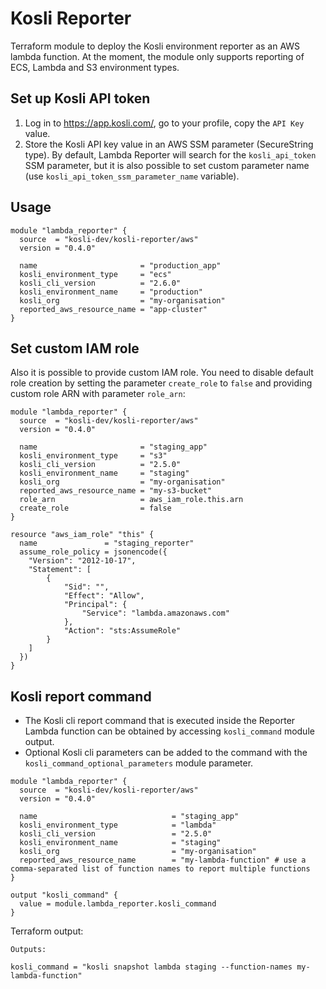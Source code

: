 # Kosli Reporter
Terraform module to deploy the Kosli environment reporter as an AWS lambda function. At the moment, the module only supports reporting of ECS, Lambda and S3 environment types.

## Set up Kosli API token
1. Log in to https://app.kosli.com/, go to your profile, copy the `API Key` value.
2. Store the Kosli API key value in an AWS SSM parameter (SecureString type). By default, Lambda Reporter will search for the `kosli_api_token` SSM parameter, but it is also possible to set custom parameter name (use `kosli_api_token_ssm_parameter_name` variable).

## Usage
```
module "lambda_reporter" {
  source  = "kosli-dev/kosli-reporter/aws"
  version = "0.4.0"

  name                       = "production_app"
  kosli_environment_type     = "ecs"
  kosli_cli_version          = "2.6.0"
  kosli_environment_name     = "production"
  kosli_org                  = "my-organisation"
  reported_aws_resource_name = "app-cluster"
}
```

## Set custom IAM role
Also it is possible to provide custom IAM role. You need to disable default role creation by setting the parameter `create_role` to `false` and providing custom role ARN with parameter `role_arn`:

```
module "lambda_reporter" {
  source  = "kosli-dev/kosli-reporter/aws"
  version = "0.4.0"

  name                       = "staging_app"
  kosli_environment_type     = "s3"
  kosli_cli_version          = "2.5.0"
  kosli_environment_name     = "staging"
  kosli_org                  = "my-organisation"
  reported_aws_resource_name = "my-s3-bucket"
  role_arn                   = aws_iam_role.this.arn
  create_role                = false
}

resource "aws_iam_role" "this" {
  name               = "staging_reporter"
  assume_role_policy = jsonencode({
    "Version": "2012-10-17",
    "Statement": [
        {
            "Sid": "",
            "Effect": "Allow",
            "Principal": {
                "Service": "lambda.amazonaws.com"
            },
            "Action": "sts:AssumeRole"
        }
    ]
  })
}
```

## Kosli report command
- The Kosli cli report command that is executed inside the Reporter Lambda function can be obtained by accessing `kosli_command` module output. 
- Optional Kosli cli parameters can be added to the command with the `kosli_command_optional_parameters` module parameter.

```
module "lambda_reporter" {
  source  = "kosli-dev/kosli-reporter/aws"
  version = "0.4.0"

  name                              = "staging_app"
  kosli_environment_type            = "lambda"
  kosli_cli_version                 = "2.5.0"
  kosli_environment_name            = "staging"
  kosli_org                         = "my-organisation"
  reported_aws_resource_name        = "my-lambda-function" # use a comma-separated list of function names to report multiple functions
}

output "kosli_command" {
  value = module.lambda_reporter.kosli_command
}
```

Terraform output:
```
Outputs:

kosli_command = "kosli snapshot lambda staging --function-names my-lambda-function"
```
